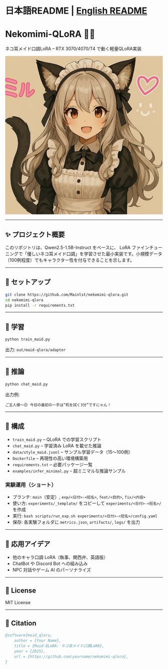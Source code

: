 # 日本語README | [English README](README_en.md)
# Nekomimi-QLoRA 🐾✨
ネコ耳メイド口調LoRA – RTX 3070/4070/T4 で動く軽量QLoRA実装

![demo](screenshots/sample.png)

---

## ✨ プロジェクト概要
このリポジトリは、Qwen2.5-1.5B-Instruct をベースに、
LoRA ファインチューニングで「優しいネコ耳メイド口調」を学習させた最小実装です。小規模データ（100例程度）でもキャラクター性を付与できることを示します。

---

## 🚀 セットアップ
```bash
git clone https://github.com/Mainlst/nekomimi-qlora.git
cd nekomimi-qlora
pip install -r requirements.txt
```

---

## 🧪 学習

```bash
python train_maid.py
```

出力: `out/maid-qlora/adapter`

---

## 💬 推論

```bash
python chat_maid.py
```

出力例:

```
ご主人様〜😊 今日の最初の一手は“机を拭く3分”ですにゃん！
```

---

## 📂 構成

* `train_maid.py` – QLoRA での学習スクリプト
* `chat_maid.py` – 学習済み LoRA を載せた推論
* `data/style_maid.jsonl` – サンプル学習データ（15〜100例）
* `Dockerfile` – 再現性の高い環境構築用
* `requirements.txt` – 必要パッケージ一覧
* `examples/infer_minimal.py` – 超ミニマルな推論サンプル

### 実験運用（ショート）

- ブランチ: `main`（安定）, `exp/<日付>-<短名>`, `feat/<目的>`, `fix/<内容>`
- 使い方: `experiments/_template/` をコピーして `experiments/<日付>-<短名>/` を作成
- 実行: `bash scripts/run_exp.sh experiments/<日付>-<短名>/config.yaml`
- 保存: 各実験フォルダに `metrics.json`, `artifacts/`, `logs/` を出力

---

## 🔮 応用アイデア

* 他のキャラ口調 LoRA（執事、関西弁、英語版）
* ChatBot や Discord Bot への組み込み
* NPC 対話やゲーム AI のパーソナライズ

---

## 📜 License

MIT License

---

## 📖 Citation

```bibtex
@software{maid_qlora,
	author = {Your Name},
	title = {Maid-QLoRA: ネコ耳メイド口調LoRA},
	year = {2025},
	url = {https://github.com/yourname/nekomimi-qlora},
}
```
